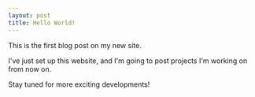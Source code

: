 ```yaml
---
layout: post
title: Hello World!
---
```


This is the first blog post on my new site.

I've just set up this website, and I'm going to post projects I'm working on from now on.

Stay tuned for more exciting developments!
